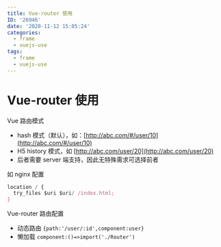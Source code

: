 ```yaml
---
title: Vue-router 使用
ID: '26946'
date: '2020-11-12 15:05:24'
categories:
  - frame
  - vuejs-use
tags:
  - frame
  - vuejs-use
---
```


# Vue-router 使用

Vue 路由模式

- hash 模式（默认），如：[http://abc.com/#/user/10](http://abc.com/#/user/10)
- H5 history 模式，如 [http://abc.com/user/20](http://abc.com/user/20)
- 后者需要 server 端支持，因此无特殊需求可选择前者

如 nginx 配置

``` js 
location / {
  try_files $uri $uri/ /index.html;
}
```

Vue-router 路由配置

- 动态路由 `{path:'/user/:id',component:user}`
- 懒加载 `component:()=>import('./Router')`
 
 
 
 
 
 
 
 
 
 
 
 
 
 
 
 
 
 
 
 
 
 
 
 
